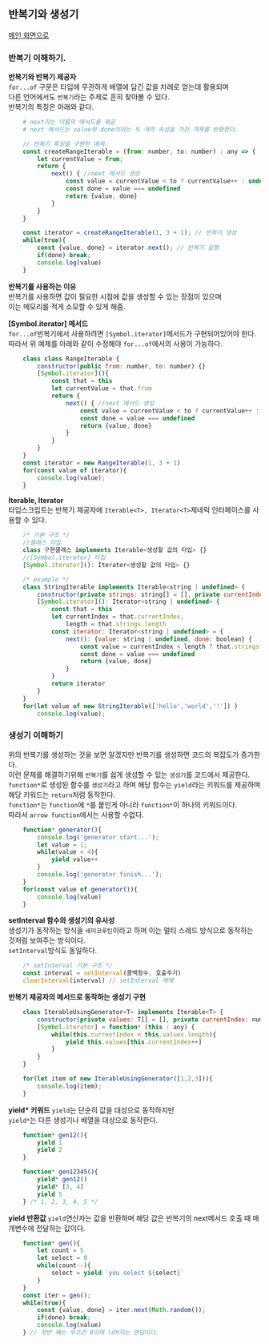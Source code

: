 ## 반복기와 생성기

[메인 화면으로](../)

### 반복기 이해하기.

**반복기와 반복기 제공자**  
`for...of` 구문은 타입에 무관하게 배열에 담긴 값을 차례로 얻는데 활용되며  
다른 언어에서도 `반복기`라는 주제로 흔히 찾아볼 수 있다.  
반복기의 특징은 아래와 같다.
```bash
    # next라는 이름의 메서드를 제공
    # next 메서드는 value와 done이라는 두 개의 속성을 가진 객체를 반환한다.
```
```javascript
    // 반복기 특징을 구현한 예제.
    const createRangeIterable = (from: number, to: number) : any => {
        let currentValue = from;
        return {
            next() { //next 메서드 생성
                const value = currentValue < to ? currentValue++ : undefined
                const done = value === undefined
                return {value, done}
            }
        }
    }

    const iterator = createRangeIterable(1, 3 + 1); // 반복기 생성
    while(true){
        const {value, done} = iterator.next(); // 반복기 실행
        if(done) break;
        console.log(value)
    }
```
**반복기를 사용하는 이유**  
반복기를 사용하면 값이 필요한 시점에 값을 생성할 수 있는 장점이 있으며  
이는 메모리를 적게 소모할 수 있게 해줌.

**[Symbol.iterator] 메서드**  
`for...of`반복기에서 사용하려면 `[Symbol.iterator]`메서드가 구현되어있어야 한다.  
따라서 위 예제를 아래와 같이 수정해야 `for...of`에서의 사용이 가능하다.
```javascript
    class class RangeIterable {
        constructor(public from: number, to: number) {}
        [Symbol.iterator](){
            const that = this
            let currentValue = that.from
            return {
                next() { //next 메서드 생성
                    const value = currentValue < to ? currentValue++ : undefined
                    const done = value === undefined
                    return {value, done}
                }
            }
        }
    }
    const iterator = new RangeIterable(1, 3 + 1)
    for(const value of iterator){
        console.log(value);
    }
```

**Iterable<T>, Iterator<T>**  
타입스크립트는 반복기 제공자에 `Iterable<T>, Iterator<T>`제네릭 인터페이스를 사용할 수 있다.
```javascript
    /* 기본 구조 */
    //클래스 타입
    class 구현클래스 implements Iterable<생성할 값의 타입> {}
    //[Symbol.iterator] 타입
    [Symbol.iterator](): Iterator<생성할 값의 타입> {}

    /* example */
    class StringIterable implements Iterable<string | undefined> {
        constructor(private strings: string[] = [], private currentIndex: number = 0) {}
        [Symbol.iterator](): Iterator<string | undefined> {
            const that = this
            let currentIndex = that.currentIndex,
                length = that.strings.length
            const iterator: Iterator<string | undefined> = {
                next(): {value: string | undefined, done: boolean} {
                    const value = currentIndex < length ? that.strings[currentIndex++] : undefined
                    const done = value === undefined
                    return {value, done}
                }
            }
            return iterator
        }
    }
    for(let value of new StringIterable(['hello','world','!']) )
        console.log(value);
```

### 생성기 이해하기
위의 반복기를 생성하는 것을 보면 알겠지만 반복기를 생성하면 코드의 복잡도가 증가한다.  
이런 문제를 해결하기위해 `반복기`를 쉽게 생성할 수 있는 `생성기`를 코드에서 제공한다. 
`function*`로 생성된 함수를 `생성기`라고 하며 해당 함수는 `yield`라는 키워드를 제공하며 해당 키워드는 `return`처럼 동작한다.  
`function*`는 `function`에 `*`를 붙인게 아니라 `function*`이 하나의 키워드이다.  
따라서 `arrow function`에서는 사용할 수없다.
```javascript
    function* generator(){
        console.log('generator start...');
        let value = 1;
        while(value < 4){
            yield value++
        }
        console.log('generator finish...');
    }
    for(const value of generator()){
        console.log(value)
    }
```

**setInterval 함수와 생성기의 유사성**  
생성기가 동작하는 방식을 `세미코루틴`이라고 하며 이는 멀티 스레드 방식으로 동작하는 것처럼 보여주는 방식이다.  
`setInterval`방식도 동일하다.
```javascript
    /* setInterval 기본 구조 */
    const interval = setInterval(콜백함수, 호출주기)
    clearInterval(interval) // setInterval 해제
```

**반복기 제공자의 메서드로 동작하는 생성기 구현**
```javascript
    class IterableUsingGenerator<T> implements Iterable<T> {
        constructor(private values: T[] = [], private currentIndex: number = 0) {}
        [Symbol.iterator] = function* (this : any) {
            while(this.currentIndex < this.values.length){
                yield this.values[this.currentIndex++]
            }
        }
    }

    for(let item of new IterableUsingGenerator([1,2,3])){
        console.log(item);
    }
```

**yield\* 키워드**
`yield`는 단순히 값을 대상으로 동작하지만  
`yield*`는 다른 생성기나 배열을 대상으로 동작한다.
```javascript
    function* gen12(){
        yield 1
        yield 2
    }

    function* gen12345(){
        yield* gen12()
        yield* [3, 4]
        yield 5
    } /* 1, 2, 3, 4, 5 */
```

**yield 반환값**
`yield`연산자는 값을 반환하며 해당 값은 반복기의 next메서드 호출 때 매개변수에 전달하는 값이다.
```javascript
    function* gen(){
        let count = 5
        let select = 0
        while(count--){
            select = yield `you select ${select}`
        }
    }
    const iter = gen();
    while(true){
        const {value, done} = iter.next(Math.random());
        if(done) break;
        console.log(value)
    } // 첫번 째는 무조건 0이며 나머지는 랜덤이다.

```